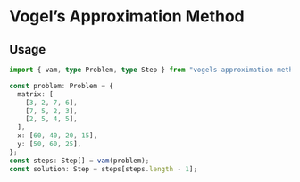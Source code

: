 # ​​Vogel’s Approximation Method

## Usage

```ts
import { vam, type Problem, type Step } from "vogels-approximation-method";

const problem: Problem = {
  matrix: [
    [3, 2, 7, 6],
    [7, 5, 2, 3],
    [2, 5, 4, 5],
  ],
  x: [60, 40, 20, 15],
  y: [50, 60, 25],
};
const steps: Step[] = vam(problem);
const solution: Step = steps[steps.length - 1];
```

